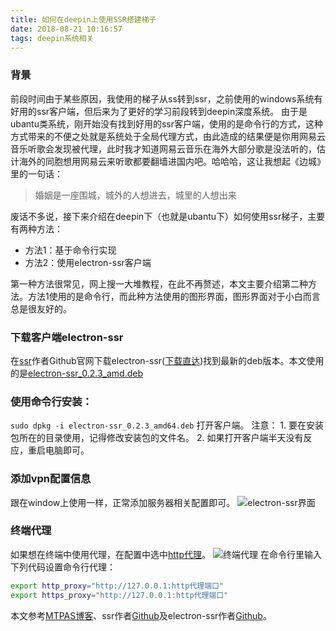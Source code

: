 ```yaml
---
title: 如何在deepin上使用SSR搭建梯子
date: 2018-08-21 10:16:57
tags: deepin系统相关
---
```

### 背景
前段时间由于某些原因，我使用的梯子从ss转到ssr，之前使用的windows系统有好用的ssr客户端，但后来为了更好的学习前段转到deepin深度系统。
由于是ubantu类系统，刚开始没有找到好用的ssr客户端，使用的是命令行的方式，这种方式带来的不便之处就是系统处于全局代理方式，由此造成的结果便是你用网易云音乐听歌会发现被代理，此时我才知道网易云音乐在海外大部分歌是没法听的，估计海外的同胞想用网易云来听歌都要翻墙进国内吧。哈哈哈，这让我想起《边城》里的一句话：
>婚姻是一座围城，城外的人想进去，城里的人想出来

废话不多说，接下来介绍在deepin下（也就是ubantu下）如何使用ssr梯子，主要有两种方法：
* 方法1：基于命令行实现
* 方法2：使用electron-ssr客户端

第一种方法很常见，网上搜一大堆教程，在此不再赘述，本文主要介绍第二种方法。方法1使用的是命令行，而此种方法使用的图形界面，图形界面对于小白而言总是很友好的。

### 下载客户端electron-ssr
   在[ssr](https://github.com/shadowsocksrr/shadowsocks-rss)作者Github官网下载electron-ssr([下载直达](https://github.com/erguotou520/electron-ssr/releases))找到最新的deb版本。本文使用的是[electron-ssr_0.2.3_amd.deb](https://github.com/erguotou520/electron-ssr/releases/download/v0.2.3/electron-ssr_0.2.3_amd64.deb)
### 使用命令行安装：
`sudo dpkg -i electron-ssr_0.2.3_amd64.deb`
打开客户端。
注意：
    1. 要在安装包所在的目录使用，记得修改安装包的文件名。
    2. 如果打开客户端半天没有反应，重启电脑即可。 
### 添加vpn配置信息
   跟在window上使用一样，正常添加服务器相关配置即可。
   ![electron-ssr界面](https://upload-images.jianshu.io/upload_images/12812641-b80fbfcbf493e9f9.png?imageMogr2/auto-orient/strip%7CimageView2/2/w/1240)

### 终端代理
   如果想在终端中使用代理，在配置中选中[http代理](https://github.com/erguotou520/electron-ssr/blob/master/docs/HTTP_PROXY.md)。
   ![终端代理](https://upload-images.jianshu.io/upload_images/12812641-7fbb95d6bf7d9e82.png?imageMogr2/auto-orient/strip%7CimageView2/2/w/1240)
   在命令行里输入下列代码设置命令行代理：
   ```bash
   export http_proxy="http://127.0.0.1:http代理端口"
   export https_proxy="http://127.0.0.1:http代理端口"
   ```

本文参考[MTPAS博客](https://huur.cn/course/1513.html)、ssr作者[Github](https://github.com/shadowsocksrr/shadowsocks-rss)及electron-ssr作者[Github](https://github.com/erguotou520/electron-ssr)。
